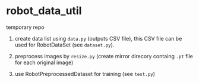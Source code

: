 # robot_data_util

temporary repo 


1. create data list using `data.py` (outputs CSV file), 
   this CSV file can be used for RobotDataSet (see `dataset.py`).
   
2. preprocess images by `resize.py` (create mirror direcory containg `.pt` file
   for each original image)
   
3. use RobotPreprocessedDataset for training (see `test.py`)
